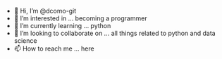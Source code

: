 - 👋 Hi, I’m @dcomo-git
- 👀 I’m interested in ... becoming a programmer
- 🌱 I’m currently learning ... python
- 💞️ I’m looking to collaborate on ... all things related to python and data science 
- 📫 How to reach me ... here

<!---
dcomo93/dcomo93 is a ✨ special ✨ repository because its `README.md` (this file) appears on your GitHub profile.
You can click the Preview link to take a look at your changes.
--->
